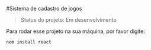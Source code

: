 #Sistema de cadastro de jogos

>Status do projeto: Em desenvolvimento

Para rodar esse projeto na sua máquina, por favor digite:

```
nom install react
```
